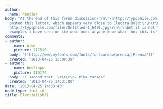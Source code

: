 ```yaml
---
author:
  name: nbutler
body: "At the end of this forum discussion\r\n\r\nhttp://typophile.com/node/85776\r\n\r\nsomeone
  posted this letter, which appears very close to Electra Bold:\r\n\r\n<img>http://typophile.com/files/Untitled-1_6429.jpg</img>
  http://typophile.com/files/Untitled-1_6429.jpg\r\n\r\nbut it is not the same as
  examples I have seen on the web. Does anyone know what font this is?"
comments:
- author:
    name: Atwe
    picture: 117510
  body: '[[http://www.myfonts.com/fonts/fontbureau/prensa/|Prensa?]]'
  created: '2013-04-25 15:09:39'
- author:
    name: bowfinpw
    picture: 110174
  body: "I second that. \r\n\r\n- Mike Yanega"
  created: '2013-04-25 17:31:00'
date: '2013-04-25 14:33:40'
node_type: font_id
title: Electra(ish?)

---
```

